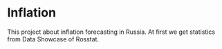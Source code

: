 # Inflation
This project about inflation forecasting in Russia. 
At first we get statistics from Data Showcase of Rosstat.
